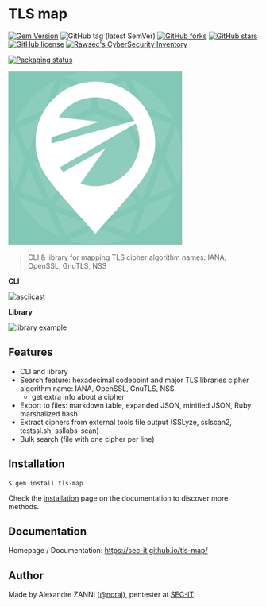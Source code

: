 # TLS map

[![Gem Version](https://badge.fury.io/rb/tls-map.svg)](https://badge.fury.io/rb/tls-map)
![GitHub tag (latest SemVer)](https://img.shields.io/github/tag/sec-it/tls-map)
[![GitHub forks](https://img.shields.io/github/forks/sec-it/tls-map)](https://github.com/sec-it/tls-map/network)
[![GitHub stars](https://img.shields.io/github/stars/sec-it/tls-map)](https://github.com/sec-it/tls-map/stargazers)
[![GitHub license](https://img.shields.io/github/license/sec-it/tls-map)](https://github.com/sec-it/tls-map/blob/master/LICENSE.txt)
[![Rawsec's CyberSecurity Inventory](https://inventory.rawsec.ml/img/badges/Rawsec-inventoried-FF5050_flat.svg)](https://inventory.rawsec.ml/tools.html#TLS%20map)

[![Packaging status](https://repology.org/badge/vertical-allrepos/tls-map.svg)](https://repology.org/project/tls-map/versions)

![logo](docs/_media/logo.png)

> CLI & library for mapping TLS cipher algorithm names: IANA, OpenSSL, GnuTLS, NSS

**CLI**

[![asciicast](https://asciinema.org/a/410877.svg)](https://asciinema.org/a/410877)

**Library**

![library example](https://i.imgur.com/3KZgZ6b.png)

## Features

- CLI and library
- Search feature: hexadecimal codepoint and major TLS libraries cipher algorithm name: IANA, OpenSSL, GnuTLS, NSS
  - get extra info about a cipher
- Export to files: markdown table, expanded JSON, minified JSON, Ruby marshalized hash
- Extract ciphers from external tools file output (SSLyze, sslscan2, testssl.sh, ssllabs-scan)
- Bulk search (file with one cipher per line)

## Installation

```plaintext
$ gem install tls-map
```

Check the [installation](https://sec-it.github.io/tls-map/#/pages/install) page on the documentation to discover more methods.

## Documentation

Homepage / Documentation: https://sec-it.github.io/tls-map/

## Author

Made by Alexandre ZANNI ([@noraj](https://pwn.by/noraj/)), pentester at [SEC-IT](https://sec-it.fr).
